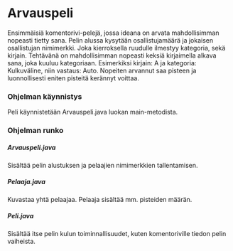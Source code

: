 # Arvauspeli

Ensimmäisiä komentorivi-pelejä, jossa ideana on arvata mahdollisimman nopeasti tietty sana.
Pelin alussa kysytään osallistujamäärä ja jokaisen osallistujan nimimerkki. Joka kierroksella ruudulle ilmestyy kategoria, sekä kirjain.
Tehtävänä on mahdollisimman nopeasti keksiä kirjaimella alkava sana, joka kuuluu kategoriaan. Esimerkiksi kirjain: A ja kategoria: Kulkuväline, niin vastaus: Auto.
Nopeiten arvannut saa pisteen ja luonnollisesti eniten pisteitä kerännyt voittaa.

### Ohjelman käynnistys
Peli käynnistetään Arvauspeli.java luokan main-metodista.

### Ohjelman runko
##### Arvauspeli.java
Sisältää pelin alustuksen ja pelaajien nimimerkkien tallentamisen.

##### Pelaaja.java
Kuvastaa yhtä pelaajaa. Pelaaja sisältää mm. pisteiden määrän.

##### Peli.java
Sisältää itse pelin kulun toiminnallisuudet, kuten komentoriville tiedon pelin vaiheista.
